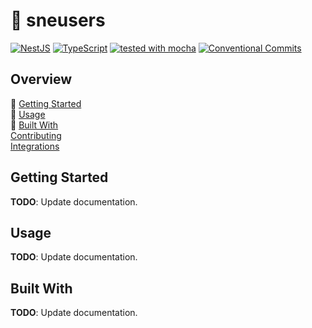 # :tipping_hand_person: sneusers

[![NestJS](https://badgen.net/badge/-/nestjs?color=e0234e&icon=https://iconape.com/wp-content/files/kr/371166/svg/371166.svg&iconColor=white&label)](https://nestjs.com)
[![TypeScript](https://badgen.net/badge/-/typescript?icon=typescript&label)](https://www.typescriptlang.org)
[![tested with mocha](https://img.shields.io/badge/tested%20with-mocha-brown?color=8d684b)](https://mochajs.org)
[![Conventional Commits](https://img.shields.io/badge/Conventional%20Commits-1.0.0-yellow.svg)](https://conventionalcommits.org)

## Overview

:construction: [Getting Started](#getting-started)  
:construction: [Usage](#usage)  
:construction: [Built With](#built-with)  
[Contributing](CONTRIBUTING.md)  
[Integrations](docs/INTEGRATIONS.md)

## Getting Started

**TODO**: Update documentation.

## Usage

**TODO**: Update documentation.

## Built With

**TODO**: Update documentation.
